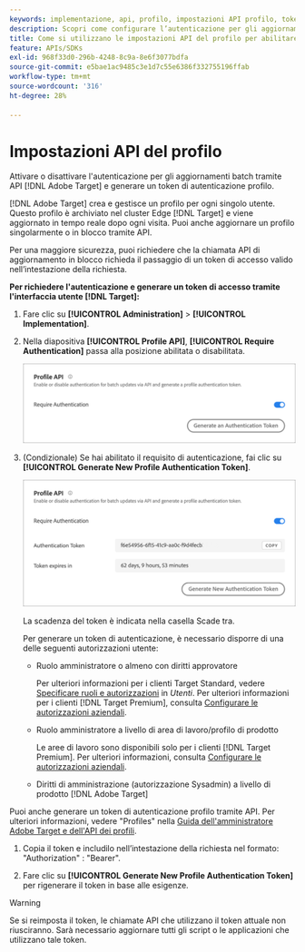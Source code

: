 ```yaml
---
keywords: implementazione, api, profilo, impostazioni API profilo, token di autenticazione
description: Scopri come configurare l’autenticazione per gli aggiornamenti batch tramite API  [!DNL Adobe Target]  e generare un token di autenticazione del profilo.
title: Come si utilizzano le impostazioni API del profilo per abilitare o disabilitare gli aggiornamenti in batch?
feature: APIs/SDKs
exl-id: 968f33d0-296b-4248-8c9a-8e6f3077bdfa
source-git-commit: e5bae1ac9485c3e1d7c55e6386f332755196ffab
workflow-type: tm+mt
source-wordcount: '316'
ht-degree: 28%

---
```


# Impostazioni API del profilo

Attivare o disattivare l&#39;autenticazione per gli aggiornamenti batch tramite API [!DNL Adobe Target] e generare un token di autenticazione profilo.

[!DNL Adobe Target] crea e gestisce un profilo per ogni singolo utente. Questo profilo è archiviato nel cluster Edge [!DNL Target] e viene aggiornato in tempo reale dopo ogni visita. Puoi anche aggiornare un profilo singolarmente o in blocco tramite API.

Per una maggiore sicurezza, puoi richiedere che la chiamata API di aggiornamento in blocco richieda il passaggio di un token di accesso valido nell’intestazione della richiesta.

**Per richiedere l&#39;autenticazione e generare un token di accesso tramite l&#39;interfaccia utente [!DNL Target]:**

1. Fare clic su **[!UICONTROL Administration]** > **[!UICONTROL Implementation]**.
1. Nella diapositiva **[!UICONTROL Profile API]**, **[!UICONTROL Require Authentication]** passa alla posizione abilitata o disabilitata.

   ![Alt immagine](assets/profile_api_settings.png)

1. (Condizionale) Se hai abilitato il requisito di autenticazione, fai clic su **[!UICONTROL Generate New Profile Authentication Token]**.

   ![Alt immagine](assets/profile_api_settings_2.png)

   La scadenza del token è indicata nella casella Scade tra.

   Per generare un token di autenticazione, è necessario disporre di una delle seguenti autorizzazioni utente:

   * Ruolo amministratore o almeno con diritti approvatore

     Per ulteriori informazioni per i clienti Target Standard, vedere [Specificare ruoli e autorizzazioni](https://experienceleague.adobe.com/docs/target/using/administer/manage-users/users/user-management.html?lang=it#roles-permissions) in *Utenti*. Per ulteriori informazioni per i clienti [!DNL Target Premium], consulta [Configurare le autorizzazioni aziendali](https://experienceleague.adobe.com/docs/target/using/administer/manage-users/enterprise/properties-overview.html?lang=it).

   * Ruolo amministratore a livello di area di lavoro/profilo di prodotto

     Le aree di lavoro sono disponibili solo per i clienti [!DNL Target Premium]. Per ulteriori informazioni, consulta [Configurare le autorizzazioni aziendali](https://experienceleague.adobe.com/docs/target/using/administer/manage-users/enterprise/properties-overview.html?lang=it).

   * Diritti di amministrazione (autorizzazione Sysadmin) a livello di prodotto [!DNL Adobe Target]

Puoi anche generare un token di autenticazione profilo tramite API. Per ulteriori informazioni, vedere &quot;Profiles&quot; nella [Guida dell&#39;amministratore Adobe Target e dell&#39;API dei profili](../../administer/admin-api/admin-api-overview-new.md).

1. Copia il token e includilo nell’intestazione della richiesta nel formato: &quot;Authorization&quot; : &quot;Bearer&quot;.

1. Fare clic su **[!UICONTROL Generate New Profile Authentication Token]** per rigenerare il token in base alle esigenze.

>[!WARNING]
>
>Se si reimposta il token, le chiamate API che utilizzano il token attuale non riusciranno. Sarà necessario aggiornare tutti gli script o le applicazioni che utilizzano tale token.
